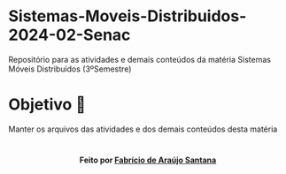 # Sistemas-Moveis-Distribuidos-2024-02-Senac
Repositório para as atividades e demais conteúdos da matéria Sistemas Móveis Distribuídos (3ºSemestre)

# Objetivo 🎯
Manter os arquivos das atividades e dos demais conteúdos desta matéria

# 
<H4 align=center>Feito por <a href="https://github.com/Fabriciobr5975">Fabrício de Araújo Santana</a></H4>
